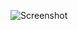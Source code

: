 ![Screenshot](https://raw.github.com/toamitkumar/motion-plot/master/examples/ArearChart/Screenshot.png)